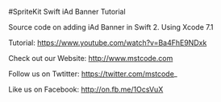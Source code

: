 #SpriteKit Swift iAd Banner Tutorial

Source code on adding iAd Banner in Swift 2. Using Xcode 7.1

Tutorial: https://www.youtube.com/watch?v=Ba4FhE9NDxk

Check out our Website: http://www.mstcode.com

Follow us on Twtitter: https://twitter.com/mstcode_

Like us on Facebook: http://on.fb.me/1OcsVuX
